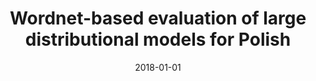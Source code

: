---
# Documentation: https://wowchemy.com/docs/managing-content/

title: Wordnet-based evaluation of large distributional models for Polish
subtitle: ''
summary: ''
authors:
- piasecki
- Gabriela Czachor
- janz
- Dominik Kaszewski
- Paweł Kędzia
tags: []
categories: []
date: '2018-01-01'
lastmod: 2022-10-07T05:06:42Z
featured: false
draft: false

# Featured image
# To use, add an image named `featured.jpg/png` to your page's folder.
# Focal points: Smart, Center, TopLeft, Top, TopRight, Left, Right, BottomLeft, Bottom, BottomRight.
image:
  caption: ''
  focal_point: ''
  preview_only: false

# Projects (optional).
#   Associate this post with one or more of your projects.
#   Simply enter your project's folder or file name without extension.
#   E.g. `projects = ["internal-project"]` references `content/project/deep-learning/index.md`.
#   Otherwise, set `projects = []`.
projects: []
publishDate: '2022-10-07T05:06:41.336867Z'
publication_types:
- '1'
abstract: ''
publication: '*Proceedings of the 9th Global WordNet Conference (GWC 2018) : January
  8-12, 2018 Singapore*'
url_pdf: http://compling.hss.ntu.edu.sg/events/2018-gwc/pdfs/gwc-2018-proceedings.pdf
---